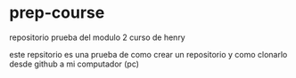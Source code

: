 # prep-course
repositorio prueba del modulo 2 curso de henry

este repsitorio es una prueba de como crear un repositorio y como clonarlo desde github a mi computador (pc)